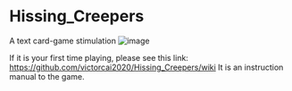 # Hissing_Creepers
A text card-game stimulation
![image](https://user-images.githubusercontent.com/62484134/129446242-082153bb-f070-4dd4-94f9-b63a598f516a.png)

If it is your first time playing, please see this link: https://github.com/victorcai2020/Hissing_Creepers/wiki
It is an instruction manual to the game.
